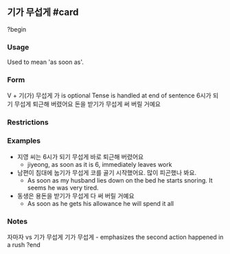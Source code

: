 ## 기가 무섭게 #card
?begin
### Usage
Used to mean 'as soon as'.

### Form
V + 기(가) 무섭게
가 is optional
Tense is handled at end of sentence
6시가 되기 무섭게 퇴근해 버렸어요
돈을 받기가 무섭게 써 버릴 거예요
### Restrictions
### Examples
* 지영 씨는 6시가 되기 무섭게 바로 퇴근해 버렸어요
	* jiyeong, as soon as it is 6, immediately leaves work
* 남편이 침대에 눕기가 무섭게 코를 골기 시작했어요. 많이 피곤했나 봐요.
	* As soon as my husband lies down on the bed he starts snoring. It seems he was very tired.
* 동생은 용돈을 받기가 무섭게 다 써 버릴 거예요
	* As soon as he gets his allowance he will spend it all
### Notes
자마자 vs 기가 무섭게
기가 무섭게 - emphasizes the second action happened in a rush
?end
